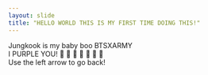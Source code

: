 ```yaml
---
​layout​: ​slide​
​title​: ​"​HELLO WORLD THIS IS MY FIRST TIME DOING THIS!​"​
---
```

​Jungkook is my baby boo
BTSXARMY <br>
I PURPLE YOU! 💜 💜 💜 💜 💜 💜 💜 <br>
​Use the left arrow to go back!

